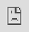 ```yaml
---
layout: post
title: "김우석과 그의 백업 댄서들은 새로운 싱글 '슈가'의 '릴레이 댄스' 버전을 공연한다."
author: "undefined"
thumbnail: "https://www.allkpop.com/upload/2021/02/content/080740/thumb/1612788053_danisurst.jpg"
tags: 
---
```




<div class="video_wrapper" style="padding-top: 56.25%;">
    <iframe id="player" class="main_video" src="https://www.youtube.com/embed/A_NeLzXl2rU" width="100%" height="100%" frameborder="0" allowfullscreen="" style="display: block !important; position: absolute; top: 0px; left: 0px; width: 100%; height: 100%;"></iframe>
</div>


김우석이 팬들을 위한 새로운 음식을 막 떨어뜨렸습니다!

2월 8일, 탑 미디어 아이돌은 Mnet의 M2 유튜브 채널과 함께 그의 두 번째 솔로 미니 앨범 `Tasty`의 타이틀곡인 최신 싱글 "Sugar"의 릴레이 댄스 공연을 공개했다.

영상 속 김우석은 남녀 백업 댄서들도 함께 코디된 올 화이트 패션을 입고 세련된 올 화이트 무대 의상을 입은 모습이다. 이 아이돌과 댄서들은 함께 무대 안무를 재미있게 변형하여 각자가 번갈아 가며 카메라를 향해 춤을 춘다.

한편, `Tasty`는 2월 8일에 개봉되었다.

위의 릴레이 댄스 영상을 확인해 보세요!